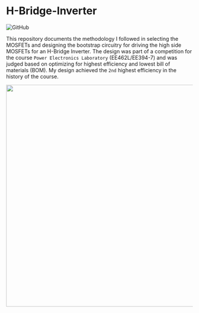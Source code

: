 # H-Bridge-Inverter
![GitHub](https://img.shields.io/github/license/1sand0s/H-Bridge-Inverter)

This repository documents the methodology I followed in selecting the MOSFETs and designing the bootstrap circuitry for driving the high side MOSFETs for an H-Bridge Inverter. 
The design was part of a competition for the course `Power Electronics Laboratory` (EE462L/EE394-7) and was judged based on optimizing for highest efficiency and lowest 
bill of materials (BOM). My design achieved the `2nd` highest efficiency in the history of the course. 

<img src="/HBridgeInverter.png" width="800" height="600" />
